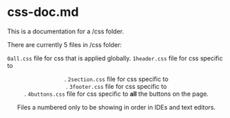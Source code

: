 # css-doc.md

This is a documentation for a /css folder.

There are currently 5 files in /css folder:

`0all.css` file for css that is applied globally.
`1header.css` file for css specific to <header>.
`2section.css` file for css specific to <section>.
`3footer.css` file for css specific to <footer>.
`4buttons.css` file for css specific to **all** the buttons on the page.

Files a numbered only to be showing in order in IDEs and text editors.